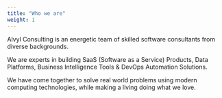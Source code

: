 ```yaml
---
title: "Who we are"
weight: 1
---
```


Alvyl Consulting is an energetic team of skilled software consultants from diverse backgrounds.

We are experts in building SaaS (Software as a Service) Products, Data Platforms, Business Intelligence Tools & DevOps Automation Solutions.

We have come together to solve real world problems using modern computing technologies, while making a living doing what we love.